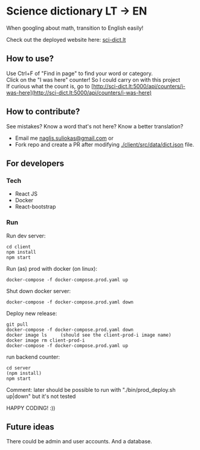 # Science dictionary LT -> EN

When googling about math, transition to English easily!

Check out the deployed website here: [sci-dict.lt](http://sci-dict.lt)

## How to use?

Use Ctrl+F of "Find in page" to find your word or category.  
Click on the "I was here" counter! So I could carry on with this project  
If curious what the count is, go to [http://sci-dict.lt:5000/api/counters/i-was-here](http://sci-dict.lt:5000/api/counters/i-was-here)

## How to contribute?

See mistakes? Know a word that's not here? Know a better translation?

- Email me [naglis.suliokas@gmail.com](mailto:naglis.suliokas@gmail.com) or
- Fork repo and create a PR after modifying [./client/src/data/dict.json](./client/src/data/dict.json) file.

## For developers

### Tech

- React JS
- Docker
- React-bootstrap

### Run

Run dev server:

```
cd client
npm install
npm start
```

Run (as) prod with docker (on linux):

```
docker-compose -f docker-compose.prod.yaml up
```

Shut down docker server:

```
docker-compose -f docker-compose.prod.yaml down
```

Deploy new release:

```
git pull
docker-compose -f docker-compose.prod.yaml down
docker image ls     (should see the client-prod-i image name)
docker image rm client-prod-i
docker-compose -f docker-compose.prod.yaml up
```

run backend counter:

```
cd server
(npm install)
npm start
```

Comment: later should be possible to run with "./bin/prod_deploy.sh up|down" but it's not tested

HAPPY CODING! :))

## Future ideas

There could be admin and user accounts. And a database.
